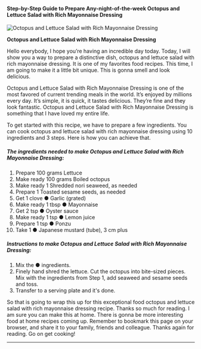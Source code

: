             

#### Step-by-Step Guide to Prepare Any-night-of-the-week Octopus and Lettuce Salad with Rich Mayonnaise Dressing

![Octopus and Lettuce Salad with Rich Mayonnaise Dressing](https://img-global.cpcdn.com/recipes/5959598828683264/751x532cq70/octopus-and-lettuce-salad-with-rich-mayonnaise-dressing-recipe-main-photo.jpg)

**Octopus and Lettuce Salad with Rich Mayonnaise Dressing**

Hello everybody, I hope you’re having an incredible day today. Today, I will show you a way to prepare a distinctive dish, octopus and lettuce salad with rich mayonnaise dressing. It is one of my favorites food recipes. This time, I am going to make it a little bit unique. This is gonna smell and look delicious.

Octopus and Lettuce Salad with Rich Mayonnaise Dressing is one of the most favored of current trending meals in the world. It’s enjoyed by millions every day. It’s simple, it is quick, it tastes delicious. They’re fine and they look fantastic. Octopus and Lettuce Salad with Rich Mayonnaise Dressing is something that I have loved my entire life.

To get started with this recipe, we have to prepare a few ingredients. You can cook octopus and lettuce salad with rich mayonnaise dressing using 10 ingredients and 3 steps. Here is how you can achieve that.

##### The ingredients needed to make Octopus and Lettuce Salad with Rich Mayonnaise Dressing:

1.  Prepare 100 grams Lettuce
2.  Make ready 100 grams Boiled octopus
3.  Make ready 1 Shredded nori seaweed, as needed
4.  Prepare 1 Toasted sesame seeds, as needed
5.  Get 1 clove ● Garlic (grated)
6.  Make ready 1 tbsp ● Mayonnaise
7.  Get 2 tsp ● Oyster sauce
8.  Make ready 1 tsp ● Lemon juice
9.  Prepare 1 tsp ● Ponzu
10.  Take 1 ● Japanese mustard (tube), 3 cm plus

##### Instructions to make Octopus and Lettuce Salad with Rich Mayonnaise Dressing:

1.  Mix the ● ingredients.
2.  Finely hand shred the lettuce. Cut the octopus into bite-sized pieces. Mix with the ingredients from Step 1, add seaweed and sesame seeds and toss.
3.  Transfer to a serving plate and it's done.

So that is going to wrap this up for this exceptional food octopus and lettuce salad with rich mayonnaise dressing recipe. Thanks so much for reading. I am sure you can make this at home. There is gonna be more interesting food at home recipes coming up. Remember to bookmark this page on your browser, and share it to your family, friends and colleague. Thanks again for reading. Go on get cooking!

* * *